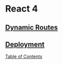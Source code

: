 # React 4

## [Dynamic Routes](https://nextjs.org/learn/basics/dynamic-routes)

## [Deployment](https://nextjs.org/learn/basics/deploying-nextjs-app)


[Table of Contents](../index.md)
